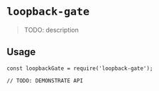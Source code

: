 # `loopback-gate`

> TODO: description

## Usage

```
const loopbackGate = require('loopback-gate');

// TODO: DEMONSTRATE API
```
